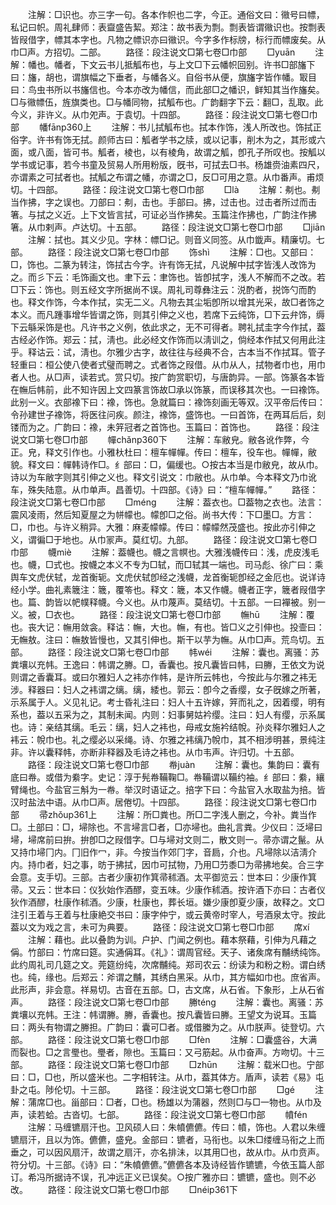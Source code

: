 <!-- { "loadSidebar": true } -->
　　注解：□识也。亦三字一句。各本作帜也二字，今正。通俗文曰：幑号曰幖，私记曰帜。周礼肆师：表齍盛告絜。郑注：故书表为剽。剽表皆谓幑识也。按剽表皆叚借字，幖其本字也。凡物之幖识亦曰幑识。今字多作标牓，标行而幖废矣。从巾□声。方招切。二部。
　　路径：段注说文□第七卷□巾部
　　□yuān
　　注解：幡也。幡者，下文云书儿抵觚布也，与上文□下云幡帜回别。许书□部旛下曰：旛，胡也，谓旗幅之下垂者，与幡各义。自俗书从便，旗旛字皆作幡。冣目曰：鸟虫书所以书旛信也。今本亦改为幡信，而此部□之幡识，鲜知其当作旛矣。□与幑幖伍，旌旗类也。□与幡同物，拭觚布也。广韵翻字下云：翻□，乱取。此今义，非许义。从巾夗声。于袁切。十四部。
　　路径：段注说文□第七卷□巾部
　　幡fānp360上
　　注解：书儿拭觚布也。拭本作饰，浅人所改也。饰拭正俗字。许书有饰无拭。颜师古曰：觚者学书之牍，或以记事，削木为之，其形或六面，或八面，皆可书。觚者，棱也，以有棱角，故谓之觚，卽孔子所叹也。按觚以学书或记事，若今书童及贸易人所用粉版，旣书，可拭去□书。杨雄赍油素四尺，亦谓素之可拭者也。拭觚之布谓之幡，亦谓之□，反□可用之意。从巾番声。甫烦切。十四部。
　　路径：段注说文□第七卷□巾部
　　□là
　　注解：刜也。刜当作拂，字之误也。刀部曰：刜，击也。手部曰。拂，过击也。过击者所过而击箸。与拭之义近。上下文皆言拭，可证必当作拂矣。玉篇注作拂也，广韵注作拂箸。从巾剌声。卢达切。十五部。
　　路径：段注说文□第七卷□巾部
　　□jiān
　　注解：拭也。其义少见。字林：幖□记。则音义同签。从巾韱声。精廉切。七部。
　　路径：段注说文□第七卷□巾部
　　饰shì
　　注解：□也。又部曰：□，饰也。二篆为转注，饰拭古今字。许有饰无拭，凡说解中拭字皆浅人改饰为之。而彡下云：毛饰画文也。聿下云：聿饰也。皆卽拭字，浅人不解而不之改。若□下云：饰也。则五经文字所据尚不误。周礼司尊彝注云：涚酌者，捝饰勺而酌也。释文作饰，今本作拭，实无二义。凡物去其尘垢卽所以增其光采，故□者饰之本义。而凡踵事增华皆谓之饰，则其引伸之义也，若席下云纯饰，□下云弁饰，缛下云緐采饰是也。凡许书之义例，依此求之，无不可得者。聘礼拭圭字今作拭，葢古经必作饰。郑云：拭，淸也。此必经文作饰而以淸训之，倘经本作拭又何用此注乎。释诂云：试，淸也。尔雅少古字，故往往与经典不合，古本当不作拭耳。管子轻重曰：桓公使八使者式璧而聘之。式者饰之叚借。从巾从人，拭物者巾也，用巾者人也。从□声，读若式。赏只切。按广韵赏职切，与唐韵异。一部。饰篆各本皆在幠后帏前，此不知许因上文四篆言饰故□承以饰篆，而误移其次也。一曰襐饰。此别一义。衣部襐下曰：襐，饰也。急就篇曰：襐饰刻画无等双。汉平帝后传曰：令孙建世子襐饰，将医往问疾。颜注，襐饰，盛饰也。一曰首饰，在两耳后后，刻镂而为之。广韵曰：襐，未笄冠者之首饰也。玉篇曰：首饰也。
　　路径：段注说文□第七卷□巾部
　　幝chǎnp360下
　　注解：车敝皃。敝各讹作弊，今正。皃，释文引作也。小雅杕杜曰：檀车幝幝。传曰：檀车，役车也。幝幝，敝貌。释文曰：幝韩诗作□。纟部曰：□，偏缓也。○按古本当是巾敝皃，故从巾。诗以为车敝字则其引伸之义也。释文引说文：巾敝也。从巾单。今本释文乃巾讹车，殊失陆意。从巾单声。昌善切。十四部。《诗》曰：“檀车幝幝。”
　　路径：段注说文□第七卷□巾部
　　□ménɡ
　　注解：葢衣也。□葢物之衣也。法言：震风凌雨，然后知夏屋之为帡幪也。幪卽□之俗。尚书大传：下□墨□。方言：□，巾也。与许义稍异。大雅：麻麦幪幪。传曰：幪幪然茂盛也。按此亦引伸之义，谓徧□于地也。从巾冡声。莫红切。九部。
　　路径：段注说文□第七卷□巾部
　　幭miè
　　注解：葢幭也。幭之言幎也。大雅浅幭传曰：浅，虎皮浅毛也。幭，□式也。按幭之本义不专为□轼，而□轼其一端也。司马彪、徐广曰：乘舆车文虎伏轼，龙首衡轭。文虎伏轼卽经之浅幭，龙首衡轭卽经之金厄也。说详诗经小学。曲礼素簚注：簚，覆笭也。释文：簚，本又作幭。幭者正字，簚者叚借字也。篇、韵皆以帊幞释幭。今义也。从巾蔑声。莫结切。十五部。一曰襌被。别一义。被，□衣也。
　　路径：段注说文□第七卷□巾部
　　幠hū
　　注解：覆也。丧大记：幠用敛衾。释诂：幠，大也。幠，有也。皆□义之引伸也。投壸曰：无幠敖。注曰：幠敖皆慢也，又其引伸也。斯干以芋为幠。从巾□声。荒鸟切。五部。
　　路径：段注说文□第七卷□巾部
　　帏wéi
　　注解：囊也。离骚：苏粪壤以充帏。王逸曰：帏谓之幐。□，香囊也。按凡囊皆曰帏，曰幐，王依文为说则谓之香囊耳。或曰尔雅妇人之袆亦作帏，是许所云帏也，今按此与尔雅之袆无涉。释器曰：妇人之袆谓之缡。缡，緌也。郭云：卽今之香缨，女子旣嫁之所著，示系属于人。义见礼记。考士昏礼注曰：妇人十五许嫁，笄而礼之，因着缨，明有系也，葢以五采为之，其制未闻。内则：妇事舅姑衿缨。注曰：妇人有缨，示系属也。诗：亲结其缡。毛云：缡，妇人之袆也，母戒女施衿结帨。孙炎释尔雅妇人之袆云：帨巾也。礼之缨必以采绳。诗、尔雅之袆缡乃帨巾，其不相涉明甚，景纯注非。许以囊释帏，亦断非释器及毛诗之袆也。从巾韦声。许归切。十五部。
　　路径：段注说文□第七卷□巾部
　　帣juàn
　　注解：囊也。集韵曰：囊有底曰帣。或借为絭字。史记：淳于髡帣鞴鞠□。帣鞴谓以鞴约袖。纟部曰：絭，纕臂绳也。今盐官三斛为一帣。举汉时语证之。掊字下曰：今盐官入水取盐为掊。皆汉时盐法中语。从巾□声。居倦切。十四部。
　　路径：段注说文□第七卷□巾部
　　帚zhǒup361上
　　注解：所□粪也。所□二字浅人删之，今补。粪当作□。土部曰：□，埽除也。不言埽言□者，□亦埽也。曲礼言粪。少仪曰：泛埽曰埽，埽席前曰拚。拚卽□之叚借字。□与埽对文则二，散文则一。帚亦谓之鬣。从又持巾埽冂内。冂旧作冖，非。今按当作郊冂字，音扃，介也。凡埽除以洁淸介内。持巾者，妇之事，昉于拂拭，因巾可拭物，乃用□芀黍□为帚拂地矣。合三字会意。支手切。三部。古者少康初作箕帚秫酒。太平御览云：世本曰：少康作箕帚。又云：世本曰：仪狄始作酒醪，变五味。少康作秫酒。按许酒下亦曰：古者仪狄作酒醪，杜康作秫酒。少康，杜康也，葬长垣。嫌少康卽夏少康，故释之。文□注引王着与王着与杜康絶交书曰：康字仲宁，或云黄帝时宰人，号酒泉太守。按此葢以文为戏之言，未可为典要。
　　路径：段注说文□第七卷□巾部
　　席xí
　　注解：藉也。此以叠韵为训。户护、门闻之例也。藉本祭藉，引伸为凡藉之偁。竹部曰：竹席曰筵。实通偁耳。《礼》：谓周官经。天子、诸矦席有黼绣纯饰。此约周礼司几筵之文。莞筵纷纯，次席黼纯。郑司农云：纷读为和粉之粉。谓白绣也。纯，缘也。后郑云：斧谓之黼，其绣白黑采。从巾，其方幅如巾也。庶省声。此形声，非会意。祥易切。古音在五部。□，古文席，从石省。下象形，上从石省声。
　　路径：段注说文□第七卷□巾部
　　幐ténɡ
　　注解：囊也。离骚：苏粪壤以充帏。王注：帏谓幐。幐，香囊也。按凡囊皆曰幐。王望文为说耳。玉篇曰：两头有物谓之幐担。广韵曰：囊可□者。或借縢为之。从巾朕声。徒登切。六部。
　　路径：段注说文□第七卷□巾部
　　□fèn
　　注解：□囊盛谷，大满而裂也。□之言璺也。璺者，隙也。玉篇曰：又弓筋起。从巾奋声。方吻切。十三部。
　　路径：段注说文□第七卷□巾部
　　□zhūn
　　注解：载米□也。宁部曰：□，□也，所以盛米也。二字相转注。从巾，葢其体方。盾声，读若《易》屯卦之屯。陟伦切。十三部。
　　路径：段注说文□第七卷□巾部
　　□ɡé
　　注解：蒲席□也。甾部曰：□者，□也。杨雄以为蒲器，然则□与□一物也。从巾及声，读若蛤。古沓切。七部。
　　路径：段注说文□第七卷□巾部
　　幩fén
　　注解：马缠镳扇汗也。卫风硕人曰：朱幩儦儦。传曰：幩，饰也。人君以朱缠镳扇汗，且以为饰。儦儦，盛皃。金部曰：镳者，马衔也。以朱□缕缠马衔之上而垂之，可以因风扇汗，故谓之扇汗，亦名排沬，以其用□也，故从巾。从巾贲声。符分切。十三部。《诗》曰：“朱幩儦儦。”儦儦各本及诗经皆作镳镳，今依玉篇人部订。希冯所据诗不误，孔冲远正义已误矣。○按广雅亦曰：镳镳，盛也。则不必改。
　　路径：段注说文□第七卷□巾部
　　□néip361下
